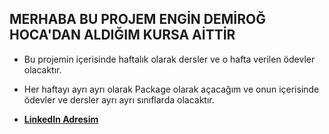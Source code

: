 ## MERHABA BU PROJEM ENGİN DEMİROĞ HOCA'DAN ALDIĞIM KURSA AİTTİR

* Bu projemin içerisinde haftalık olarak dersler ve o hafta verilen ödevler olacaktır.

* Her haftayı ayrı ayrı olarak Package olarak açacağım ve onun içerisinde ödevler ve dersler ayrı ayrı sınıflarda
olacaktır.

* [**LinkedIn Adresim**](https://www.linkedin.com/in/bilal-guler/)